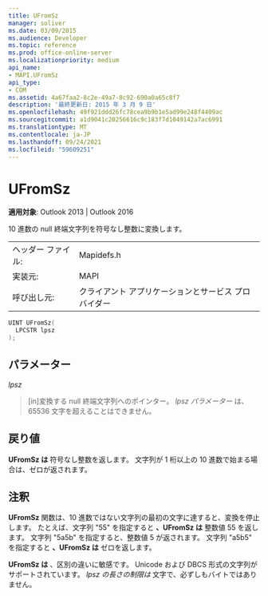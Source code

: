 ```yaml
---
title: UFromSz
manager: soliver
ms.date: 03/09/2015
ms.audience: Developer
ms.topic: reference
ms.prod: office-online-server
ms.localizationpriority: medium
api_name:
- MAPI.UFromSz
api_type:
- COM
ms.assetid: 4a67faa2-8c2e-49a7-8c92-690a0a65c8f7
description: '最終更新日: 2015 年 3 月 9 日'
ms.openlocfilehash: 49f921ddd26fc78cea9b9b1e5ad99e248f4409ac
ms.sourcegitcommit: a1d9041c20256616c9c183f7d1049142a7ac6991
ms.translationtype: MT
ms.contentlocale: ja-JP
ms.lasthandoff: 09/24/2021
ms.locfileid: "59609251"
---
```

# <a name="ufromsz"></a>UFromSz

  
  
**適用対象**: Outlook 2013 | Outlook 2016 
  
10 進数の null 終端文字列を符号なし整数に変換します。 
  
|||
|:-----|:-----|
|ヘッダー ファイル:  <br/> |Mapidefs.h  <br/> |
|実装元:  <br/> |MAPI  <br/> |
|呼び出し元:  <br/> |クライアント アプリケーションとサービス プロバイダー  <br/> |
   
```cpp
UINT UFromSz(
  LPCSTR lpsz
);
```

## <a name="parameters"></a>パラメーター

 _lpsz_
  
> [in]変換する null 終端文字列へのポインター。 _lpsz パラメーター_ は、65536 文字を超えることはできません。 
    
## <a name="return-value"></a>戻り値

 **UFromSz は** 符号なし整数を返します。 文字列が 1 桁以上の 10 進数で始まる場合は、ゼロが返されます。 
  
## <a name="remarks"></a>注釈

**UFromSz** 関数は、10 進数ではない文字列の最初の文字に達すると、変換を停止します。 たとえば、文字列 "55" を指定すると **、UFromSz は** 整数値 55 を返します。 文字列 "5a5b" を指定すると、整数値 5 が返されます。 文字列 "a5b5" を指定すると **、UFromSz は** ゼロを返します。 
  
 **UFromSz は** 、区別の違いに敏感です。 Unicode および DBCS 形式の文字列がサポートされています。 _lpsz の長さの制限は_ 文字で、必ずしもバイトではありません。 
  

